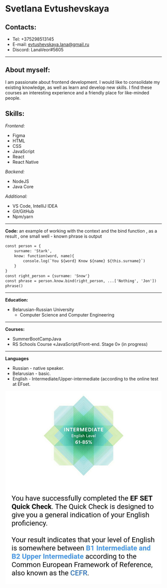 # Svetlana Evtushevskaya

## Contacts:

- Tel: +375298513145
- E-mail: evtushevskaya.lana@gmail.ru
- Discord: LanaVeor#5605

---

## About myself:

I am passionate about frontend development. I would like to consolidate my existing knowledge, as well as learn and develop new skills. I find these courses an interesting experience and a friendly place for like-minded people.

## Skills:

_Frontend:_

- Figma
- HTML
- CSS
- JavaScript
- React
- React Native

_Backend:_

- NodeJS
- Java Core

_Additional:_

- VS Code, IntelliJ IDEA
- Git/GitHub
- Npm/yarn

---

**Code:**
an example of working with the context and the bind function , as a result , one small well - known phrase is output

```
const person = {
    surname: 'Stark',
    know: function(word, name){
        console.log(`You ${word} Know ${name} ${this.surname}`)
    }
}
const right_person = {surname: 'Snow'}
const phrase = person.know.bind(right_person, ...['Nothing', 'Jon'])
phrase()
```

---

**Education:**

- Belarusian-Russian University
  - Computer Science and Computer Engineering

---

**Courses:**

- SummerBootCampJava
- RS Schools Course «JavaScript/Front-end. Stage 0» (in progress)

---

**Languages**

- Russian - native speaker.
- Belarusian - basic.
- English - Intermediate/Upper-intermediate (according to the online test at EFset.

![](img/photo_2022-12-11_00-07-12.jpg)
